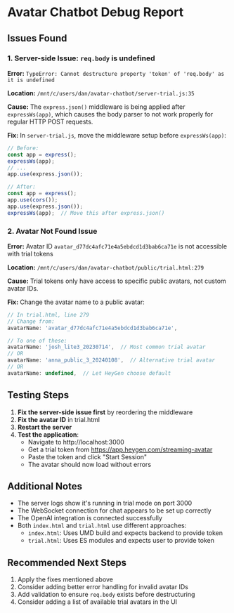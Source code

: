 # Avatar Chatbot Debug Report

## Issues Found

### 1. Server-side Issue: `req.body` is undefined
**Error:** `TypeError: Cannot destructure property 'token' of 'req.body' as it is undefined`

**Location:** `/mnt/c/users/dan/avatar-chatbot/server-trial.js:35`

**Cause:** The `express.json()` middleware is being applied after `expressWs(app)`, which causes the body parser to not work properly for regular HTTP POST requests.

**Fix:** In `server-trial.js`, move the middleware setup before `expressWs(app)`:

```javascript
// Before:
const app = express();
expressWs(app);
// ...
app.use(express.json());

// After:
const app = express();
app.use(cors());
app.use(express.json());
expressWs(app);  // Move this after express.json()
```

### 2. Avatar Not Found Issue
**Error:** Avatar ID `avatar_d77dc4afc71e4a5ebdcd1d3bab6ca71e` is not accessible with trial tokens

**Location:** `/mnt/c/users/dan/avatar-chatbot/public/trial.html:279`

**Cause:** Trial tokens only have access to specific public avatars, not custom avatar IDs.

**Fix:** Change the avatar name to a public avatar:

```javascript
// In trial.html, line 279
// Change from:
avatarName: 'avatar_d77dc4afc71e4a5ebdcd1d3bab6ca71e',

// To one of these:
avatarName: 'josh_lite3_20230714',  // Most common trial avatar
// OR
avatarName: 'anna_public_3_20240108',  // Alternative trial avatar
// OR
avatarName: undefined,  // Let HeyGen choose default
```

## Testing Steps

1. **Fix the server-side issue first** by reordering the middleware
2. **Fix the avatar ID** in trial.html
3. **Restart the server**
4. **Test the application**:
   - Navigate to http://localhost:3000
   - Get a trial token from https://app.heygen.com/streaming-avatar
   - Paste the token and click "Start Session"
   - The avatar should now load without errors

## Additional Notes

- The server logs show it's running in trial mode on port 3000
- The WebSocket connection for chat appears to be set up correctly
- The OpenAI integration is connected successfully
- Both `index.html` and `trial.html` use different approaches:
  - `index.html`: Uses UMD build and expects backend to provide token
  - `trial.html`: Uses ES modules and expects user to provide token

## Recommended Next Steps

1. Apply the fixes mentioned above
2. Consider adding better error handling for invalid avatar IDs
3. Add validation to ensure `req.body` exists before destructuring
4. Consider adding a list of available trial avatars in the UI